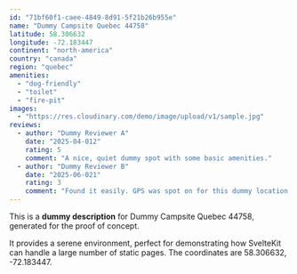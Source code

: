 ```yaml
---
id: "71bf60f1-caee-4849-8d91-5f21b26b955e"
name: "Dummy Campsite Quebec 44758"
latitude: 58.306632
longitude: -72.183447
continent: "north-america"
country: "canada"
region: "quebec"
amenities:
  - "dog-friendly"
  - "toilet"
  - "fire-pit"
images:
  - "https://res.cloudinary.com/demo/image/upload/v1/sample.jpg"
reviews:
  - author: "Dummy Reviewer A"
    date: "2025-04-012"
    rating: 5
    comment: "A nice, quiet dummy spot with some basic amenities."
  - author: "Dummy Reviewer B"
    date: "2025-06-021"
    rating: 3
    comment: "Found it easily. GPS was spot on for this dummy location."
---
```


This is a **dummy description** for Dummy Campsite Quebec 44758, generated for the proof of concept.

It provides a serene environment, perfect for demonstrating how SvelteKit can handle a large number of static pages. The coordinates are 58.306632, -72.183447.
